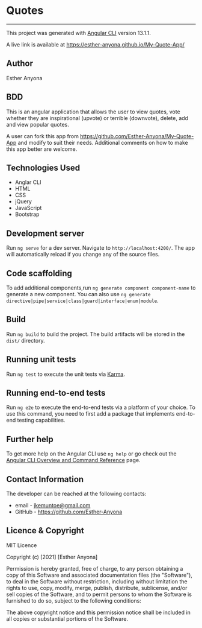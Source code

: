 # Quotes
<hr>

This project was generated with [Angular CLI](https://github.com/angular/angular-cli) version 13.1.1.

A live link is available at https://esther-anyona.github.io/My-Quote-App/

## Author
Esther Anyona

## BDD

This is an angular application that allows the user to view quotes, vote whether they are inspirational (upvote) or terrible (downvote), delete, add and view popular quotes. 

A user can fork this app from https://github.com/Esther-Anyona/My-Quote-App and modify to suit their needs. Additional comments on how to make this app better are welcome.

## Technologies Used

* Anglar CLI
* HTML  
* CSS 
* jQuery
* JavaScript 
* Bootstrap 
## Development server

Run `ng serve` for a dev server. Navigate to `http://localhost:4200/`. The app will automatically reload if you change any of the source files.

## Code scaffolding

To add additional components,run `ng generate component component-name` to generate a new component. You can also use `ng generate directive|pipe|service|class|guard|interface|enum|module`.

## Build

Run `ng build` to build the project. The build artifacts will be stored in the `dist/` directory.

## Running unit tests

Run `ng test` to execute the unit tests via [Karma](https://karma-runner.github.io).

## Running end-to-end tests

Run `ng e2e` to execute the end-to-end tests via a platform of your choice. To use this command, you need to first add a package that implements end-to-end testing capabilities.

## Further help

To get more help on the Angular CLI use `ng help` or go check out the [Angular CLI Overview and Command Reference](https://angular.io/cli) page.

## Contact Information

The developer can be reached at the following contacts:
* email - jkemuntoe@gmail.com
* GitHub - https://github.com/Esther-Anyona

## Licence & Copyright

MIT Licence

Copyright (c) [2021] [Esther Anyona]

<p>Permission is hereby granted, free of charge, to any person obtaining a copy of this Software and associated documentation files (the "Software"), to deal in the Software without restriction, including without limitation the rights to use, copy, modify, merge, publish, distribute, sublicense, and/or sell copies of the Software, and to permit persons to whom the Software is furnished to do so, subject to the following conditions:

The above copyright notice and this permission notice shall be included in all copies or substantial portions of the Software.
